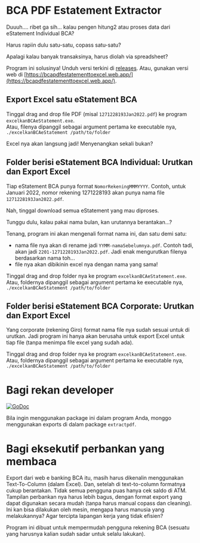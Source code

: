 # BCA PDF Estatement Extractor

Duuuh.... ribet ga sih... kalau pengen hitung2 atau proses data dari eStatement Individual BCA?

Harus rapiin dulu satu-satu, copass satu-satu?

Apalagi kalau banyak transaksinya, harus diolah via spreadsheet?

Program ini solusinya! Unduh versi terkini di [releases](https://github.com/benedictjohannes/bca-pdfestatement-extractor/releases/). Atau, gunakan versi web di [https://bcapdfestatementtoexcel.web.app/](https://bcapdfestatementtoexcel.web.app/).

## Export Excel satu eStatement BCA

Tinggal drag and drop file PDF (misal `1271228193Jan2022.pdf`) ke program `excelkanBCAeStatement.exe`.  
Atau, filenya dipanggil sebagai argument pertama ke executable nya, `./excelkanBCAeStatement /path/to/folder`

Excel nya akan langsung jadi! Menyenangkan sekali bukan?

## Folder berisi eStatement BCA Individual: Urutkan dan Export Excel

Tiap eStatement BCA punya format `NomorRekeningMMMYYYY`. Contoh, untuk Januari 2022, nomor rekening 1271228193 akan punya nama file `1271228193Jan2022.pdf`.

Nah, tinggal download semua eStatement yang mau diproses.

Tunggu dulu, kalau pakai nama bulan, kan urutannya berantakan...?

Tenang, program ini akan mengenali format nama ini, dan satu demi satu:

-   nama file nya akan di rename jadi `YYMM-namaSebelumnya.pdf`. Contoh tadi, akan jadi `2201-1271228193Jan2022.pdf`. Jadi enak mengurutkan filenya berdasarkan nama toh...
-   file nya akan dibikinin excel nya dengan nama yang sama!

Tinggal drag and drop folder nya ke program `excelkanBCAeStatement.exe`.  
Atau, foldernya dipanggil sebagai argument pertama ke executable nya, `./excelkanBCAeStatement /path/to/folder`

## Folder berisi eStatement BCA Corporate: Urutkan dan Export Excel

Yang corporate (rekening Giro) format nama file nya sudah sesuai untuk di urutkan. Jadi program ini hanya akan berusaha untuk export Excel untuk tiap file (tanpa menimpa file excel yang sudah ada). 

Tinggal drag and drop folder nya ke program `excelkanBCAeStatement.exe`.  
Atau, foldernya dipanggil sebagai argument pertama ke executable nya, `./excelkanBCAeStatement /path/to/folder`

# Bagi rekan developer

[![GoDoc](https://img.shields.io/badge/pkg.go.dev-doc-blue)](https://pkg.go.dev/github.com/benedictjohannes/bca-pdfestatement-extractor)

Bila ingin menggunakan package ini dalam program Anda, monggo menggunakan exports di dalam package `extractpdf`.

# Bagi eksekutif perbankan yang membaca

Export dari web e banking BCA itu, masih harus dikenalin menggunakan Text-To-Column (dalam Excel). Dan, setelah di text-to-column formatnya cukup berantakan. Tidak semua pengguna puas hanya cek saldo di ATM. Tampilan perbankan nya harus lebih bagus, dengan format export yang dapat digunakan secara mudah (tanpa harus manual copass dan cleaning). Ini kan bisa dilakukan oleh mesin, mengapa harus manusia yang melakukannya? Agar tercipta lapangan kerja yang tidak efisien?

Program ini dibuat untuk mempermudah pengguna rekening BCA (sesuatu yang harusnya kalian sudah sadar untuk selalu lakukan).